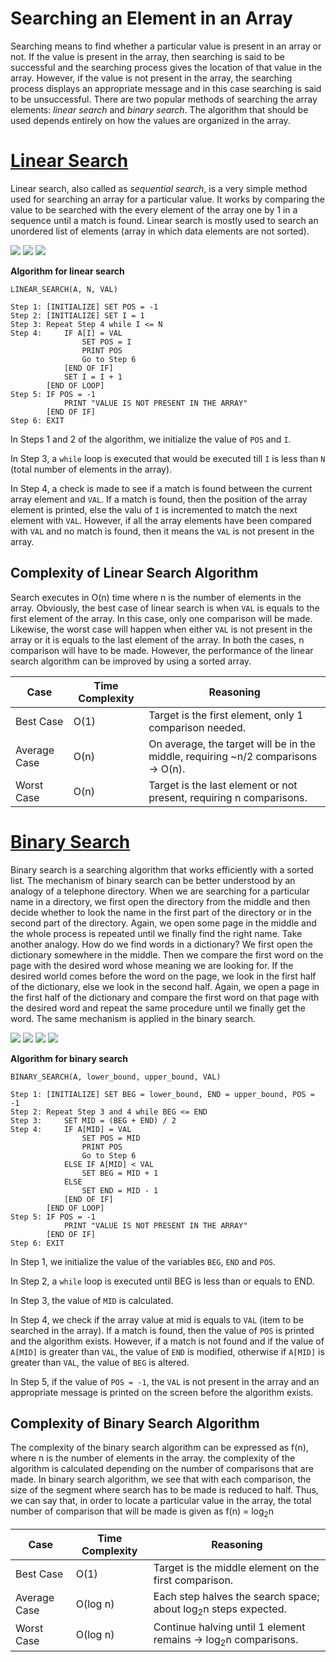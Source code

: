 # Searching an Element in an Array

Searching means to find whether a particular value is present in an array or not. If the value is present in the array, then searching is said to be successful and the searching process gives the location of that value in the array. However, if the value is not present in the array, the searching process displays an appropriate message and in this case searching is said to be unsuccessful. There are two popular methods of searching the array elements: *linear search* and *binary search*. The algorithm that should be used depends entirely on how the values are organized in the array.

# [Linear Search](/Linear/Static/Array/05_Searching/Linear%20Search/)

Linear search, also called as *sequential search*, is a very simple method used for searching an array for a particular value. It works by comparing the value to be searched with the every element of the array one by 1 in a sequence until a match is found. Linear search is mostly used to search an unordered list of elements (array in which data elements are not sorted).

<img src="https://media.geeksforgeeks.org/wp-content/uploads/20240902185521/Linear-search-algorithm-1.webp">
<img src="https://media.geeksforgeeks.org/wp-content/uploads/20240902185522/Linear-search-algorithm-2.webp">
<img src="https://media.geeksforgeeks.org/wp-content/uploads/20240902185522/Linear-search-algorithm-3.webp">

**Algorithm for linear search**
```
LINEAR_SEARCH(A, N, VAL)

Step 1: [INITIALIZE] SET POS = -1
Step 2: [INITIALIZE] SET I = 1
Step 3: Repeat Step 4 while I <= N
Step 4:     IF A[I] = VAL
                SET POS = I
                PRINT POS
                Go to Step 6
            [END OF IF]
            SET I = I + 1
        [END OF LOOP]
Step 5: IF POS = -1
            PRINT "VALUE IS NOT PRESENT IN THE ARRAY"
        [END OF IF]
Step 6: EXIT
```

In Steps 1 and 2 of the algorithm, we initialize the value of `POS` and `I`.

In Step 3, a `while` loop is executed that would be executed till `I` is less than `N` (total number of elements in the array).

In Step 4, a check is made to see if a match is found between the current array element and `VAL`. If a match is found, then the position of the array element is printed, else the valu of `I` is incremented to match the next element with `VAL`. However, if all the array elements have been compared with `VAL` and no match is found, then it means the `VAL` is not present in the array.

## Complexity of Linear Search Algorithm

Search executes in O(n) time where n is the number of elements in the array. Obviously, the best case of linear search is when `VAL` is equals to the first element of the array. In this case, only one comparison will be made. Likewise, the worst case will happen when either `VAL` is not present in the array or it is equals to the last element of the array. In both the cases, n comparison will have to be made. However, the performance of the linear search algorithm can be improved by using a sorted array.

| Case | Time Complexity | Reasoning |
|---|---|---|
| Best Case | O(1) | Target is the first element, only 1 comparison needed. |
| Average Case | O(n) | On average, the target will be in the middle, requiring ~n/2 comparisons &rarr; O(n). |
| Worst Case | O(n) | Target is the last element or not present, requiring n comparisons. |

# [Binary Search](/Linear/Static/Array/05_Searching/Binary%20Search/)

Binary search is a searching algorithm that works efficiently with a sorted list. The mechanism of binary search can be better understood by an analogy of a telephone directory. When we are searching for a particular name in a directory, we first open the directory from the middle and then decide whether to look the name in the first part of the directory or in the second part of the directory. Again, we open some page in the middle and the whole process is repeated until we finally find the right name. Take another analogy. How do we find words in a dictionary? We first open the dictionary somewhere in the middle. Then we compare the first word on the page with the desired word whose meaning we are looking for. If the desired world comes before the word on the page, we look in the first half of the dictionary, else we look in the second half. Again, we open a page in the first half of the dictionary and compare the first word on that page with the desired word and repeat the same procedure until we finally get the word. The same mechanism is applied in the binary search.

<img src="https://media.geeksforgeeks.org/wp-content/uploads/20250219155359690903/Binary-Search-1.webp">
<img src="https://media.geeksforgeeks.org/wp-content/uploads/20250219155359020153/Binary-Search-2.webp">
<img src="https://media.geeksforgeeks.org/wp-content/uploads/20250219155358414164/Binary-Search-3.webp">
<img src="https://media.geeksforgeeks.org/wp-content/uploads/20250219155357890968/Binary-Search-4.png">

**Algorithm for binary search**
```
BINARY_SEARCH(A, lower_bound, upper_bound, VAL)

Step 1: [INITIALIZE] SET BEG = lower_bound, END = upper_bound, POS = -1
Step 2: Repeat Step 3 and 4 while BEG <= END
Step 3:     SET MID = (BEG + END) / 2
Step 4:     IF A[MID] = VAL
                SET POS = MID
                PRINT POS
                Go to Step 6
            ELSE IF A[MID] < VAL
                SET BEG = MID + 1
            ELSE
                SET END = MID - 1
            [END OF IF]
        [END OF LOOP]
Step 5: IF POS = -1
            PRINT "VALUE IS NOT PRESENT IN THE ARRAY"
        [END OF IF]
Step 6: EXIT
```

In Step 1, we initialize the value of the variables `BEG`, `END` and `POS`.

In Step 2, a `while` loop is executed until BEG is less than or equals to END.

In Step 3, the value of `MID` is calculated.

In Step 4, we check if the array value at mid is equals to `VAL` (item to be searched in the array). If a match is found, then the value of `POS` is printed and the algorithm exists. However, if a match is not found and if the value of `A[MID]` is greater than `VAL`, the value of `END` is modified, otherwise if `A[MID]` is greater than `VAL`, the value of `BEG` is altered.

In Step 5, if the value of `POS = -1`, the `VAL` is not present in the array and an appropriate message is printed on the screen before the algorithm exists.

## Complexity of Binary Search Algorithm

The complexity of the binary search algorithm can be expressed as f(n), where n is the number of elements in the array. the complexity of the algorithm is calculated depending on the number of comparisons that are made. In binary search algorithm, we see that with each comparison, the size of the segment where search has to be made is reduced to half. Thus, we can say that, in order to locate a particular value in the array, the total number of comparison that will be made is given as f(n) = log<sub>2</sub>n

| Case | Time Complexity | Reasoning |
|---|---|---|
| Best Case | O(1) | Target is the middle element on the first comparison. |
| Average Case | O(log n) | Each step halves the search space; about log<sub>2</sub>n steps expected. |
| Worst Case | O(log n) | Continue halving until 1 element remains &rarr; log<sub>2</sub>n comparisons. |